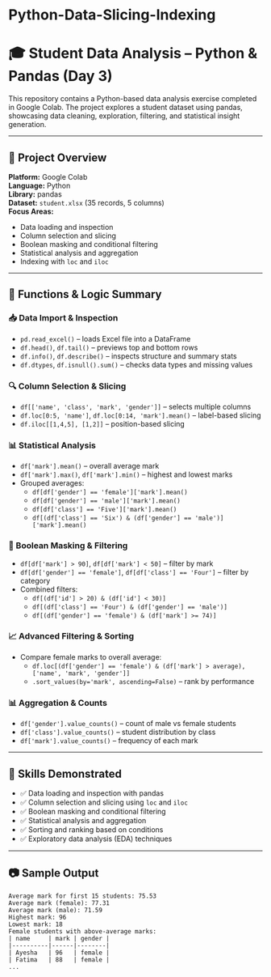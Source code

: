 # Python-Data-Slicing-Indexing
# 🎓 Student Data Analysis – Python & Pandas (Day 3)

This repository contains a Python-based data analysis exercise completed in Google Colab. The project explores a student dataset using pandas, showcasing data cleaning, exploration, filtering, and statistical insight generation.

---

## 📌 Project Overview

**Platform:** Google Colab  
**Language:** Python  
**Library:** pandas  
**Dataset:** `student.xlsx` (35 records, 5 columns)  
**Focus Areas:**  
- Data loading and inspection  
- Column selection and slicing  
- Boolean masking and conditional filtering  
- Statistical analysis and aggregation  
- Indexing with `loc` and `iloc`

---

## 🧪 Functions & Logic Summary

### 📥 Data Import & Inspection
- `pd.read_excel()` – loads Excel file into a DataFrame  
- `df.head()`, `df.tail()` – previews top and bottom rows  
- `df.info()`, `df.describe()` – inspects structure and summary stats  
- `df.dtypes`, `df.isnull().sum()` – checks data types and missing values

### 🔍 Column Selection & Slicing
- `df[['name', 'class', 'mark', 'gender']]` – selects multiple columns  
- `df.loc[0:5, 'name']`, `df.loc[0:14, 'mark'].mean()` – label-based slicing  
- `df.iloc[[1,4,5], [1,2]]` – position-based slicing

### 📊 Statistical Analysis
- `df['mark'].mean()` – overall average mark  
- `df['mark'].max()`, `df['mark'].min()` – highest and lowest marks  
- Grouped averages:
  - `df[df['gender'] == 'female']['mark'].mean()`  
  - `df[df['gender'] == 'male']['mark'].mean()`  
  - `df[df['class'] == 'Five']['mark'].mean()`  
  - `df[(df['class'] == 'Six') & (df['gender'] == 'male')]['mark'].mean()`

### 🧠 Boolean Masking & Filtering
- `df[df['mark'] > 90]`, `df[df['mark'] < 50]` – filter by mark  
- `df[df['gender'] == 'female']`, `df[df['class'] == 'Four']` – filter by category  
- Combined filters:
  - `df[(df['id'] > 20) & (df['id'] < 30)]`  
  - `df[(df['class'] == 'Four') & (df['gender'] == 'male')]`  
  - `df[(df['gender'] == 'female') & (df['mark'] >= 74)]`

### 📈 Advanced Filtering & Sorting
- Compare female marks to overall average:
  - `df.loc[(df['gender'] == 'female') & (df['mark'] > average), ['name', 'mark', 'gender']]`  
  - `.sort_values(by='mark', ascending=False)` – rank by performance

### 📊 Aggregation & Counts
- `df['gender'].value_counts()` – count of male vs female students  
- `df['class'].value_counts()` – student distribution by class  
- `df['mark'].value_counts()` – frequency of each mark

---

## 💼 Skills Demonstrated

- ✅ Data loading and inspection with pandas  
- ✅ Column selection and slicing using `loc` and `iloc`  
- ✅ Boolean masking and conditional filtering  
- ✅ Statistical analysis and aggregation  
- ✅ Sorting and ranking based on conditions  
- ✅ Exploratory data analysis (EDA) techniques

---

## 📷 Sample Output

```text
Average mark for first 15 students: 75.53  
Average mark (female): 77.31  
Average mark (male): 71.59  
Highest mark: 96  
Lowest mark: 18  
Female students with above-average marks:
| name     | mark | gender |
|----------|------|--------|
| Ayesha   | 96   | female |
| Fatima   | 88   | female |
...
